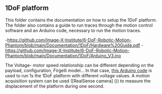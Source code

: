 ## 1DoF platform
This folder contains the documentation on how to setup the 1DoF platform. The folder also contains a guide to run traces through the motion control software and an Arduino code, necessary to run the motion traces.


  -https://github.com/Image-X-Institute/6-DoF-Robotic-Motion-Phantom/blob/main/Documentation/1DoF/Hardware%20Guide.pdf
  -https://github.com/Image-X-Institute/6-DoF-Robotic-Motion-Phantom/blob/main/Documentation/1DoF/Arduino_V3.ino

The Voltage- motor speed relationship can be different depending on the payload, configuration, Firgelli model... In that case, [this Arduino code]() is used to run 1s the 1DoF platform with different voltage values. A motion acquisition system can be used ([RealSense camera] ()) to measure the displacement of the platform during one second. 
